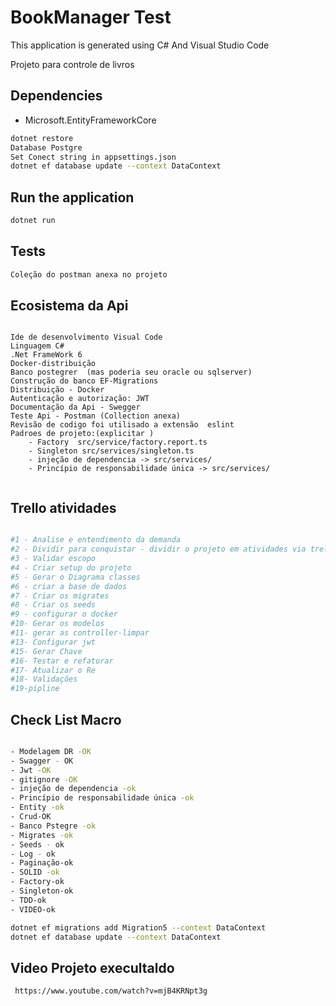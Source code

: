 # BookManager Test

This application is generated using C# And Visual Studio Code

Projeto para controle de livros

## Dependencies

- Microsoft.EntityFrameworkCore

```sh
dotnet restore
Database Postgre
Set Conect string in appsettings.json
dotnet ef database update --context DataContext
```

## Run the application

```sh
dotnet run
```

## Tests

```sh
Coleção do postman anexa no projeto

```

## Ecosistema da Api

```

Ide de desenvolvimento Visual Code
Linguagem C#
.Net FrameWork 6
Docker-distribuição
Banco postegrer  (mas poderia seu oracle ou sqlserver)
Construção do banco EF-Migrations
Distribuição - Docker
Autenticação e autorização: JWT
Documentação da Api - Swegger
Teste Api - Postman (Collection anexa)
Revisão de codigo foi utilisado a extensão  eslint
Padroes de projeto:(explicitar )
    - Factory  src/service/factory.report.ts
    - Singleton src/services/singleton.ts
    - injeção de dependencia -> src/services/
    - Princípio de responsabilidade única -> src/services/


```

## Trello atividades

```sh

#1 - Analise e entendimento da demanda
#2 - Dividir para conquistar - dividir o projeto em atividades via trello
#3 - Validar escopo
#4 - Criar setup do projeto
#5 - Gerar o Diagrama classes
#6 - criar a base de dados
#7 - Criar os migrates
#8 - Criar os seeds
#9 - configurar o docker
#10- Gerar os modelos
#11- gerar as controller-limpar
#13- Configurar jwt
#15- Gerar Chave
#16- Testar e refatorar
#17- Atualizar o Re
#18- Validações
#19-pipline

```

## Check List Macro

```sh

- Modelagem DR -OK
- Swagger - OK
- Jwt -OK
- gitignore -OK
- injeção de dependencia -ok
- Princípio de responsabilidade única -ok
- Entity -ok
- Crud-OK
- Banco Pstegre -ok
- Migrates -ok
- Seeds - ok
- Log - ok
- Paginação-ok
- SOLID -ok
- Factory-ok
- Singleton-ok
- TDD-ok
- VIDEO-ok

dotnet ef migrations add Migration5 --context DataContext
dotnet ef database update --context DataContext
```

## Video Projeto execultaldo

```sh
 https://www.youtube.com/watch?v=mjB4KRNpt3g

```
